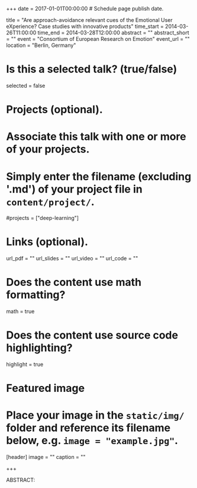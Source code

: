 +++
date = 2017-01-01T00:00:00  # Schedule page publish date.

title = "Are approach-avoidance relevant cues of the Emotional User eXperience? Case studies with innovative products"
time_start = 2014-03-26T11:00:00
time_end = 2014-03-28T12:00:00
abstract = ""
abstract_short = ""
event = "Consortium of European Research on Emotion"
event_url = ""
location = "Berlin, Germany"

# Is this a selected talk? (true/false)
selected = false

# Projects (optional).
#   Associate this talk with one or more of your projects.
#   Simply enter the filename (excluding '.md') of your project file in `content/project/`.
#projects = ["deep-learning"]

# Links (optional).
url_pdf = ""
url_slides = ""
url_video = ""
url_code = ""

# Does the content use math formatting?
math = true

# Does the content use source code highlighting?
highlight = true

# Featured image
# Place your image in the `static/img/` folder and reference its filename below, e.g. `image = "example.jpg"`.
[header]
image = ""
caption = ""

+++

ABSTRACT: 